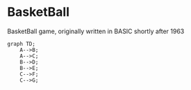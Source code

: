# BasketBall
BasketBall game, originally written in BASIC shortly after 1963


```mermaid
graph TD;
    A-->B;
    A-->C;
    B-->D;
    B-->E;
    C-->F;
    C-->G;
